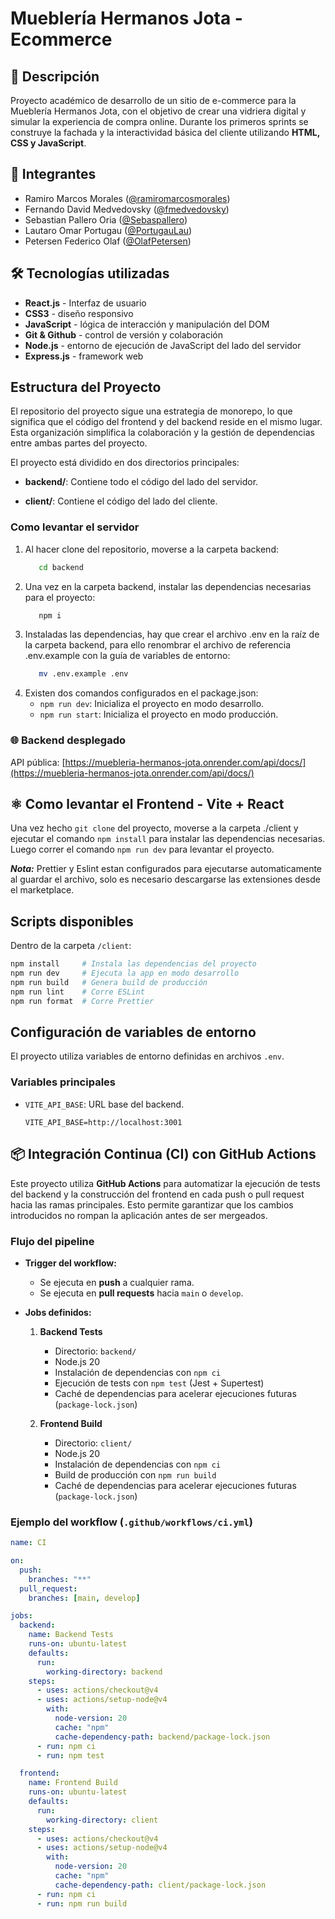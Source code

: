 # Mueblería Hermanos Jota - Ecommerce

## 📌 Descripción

Proyecto académico de desarrollo de un sitio de e-commerce para la Mueblería Hermanos Jota, con el objetivo de crear una vidriera digital y simular la experiencia de compra online. Durante los primeros sprints se construye la fachada y la interactividad básica del cliente utilizando **HTML, CSS y JavaScript**.

## 👥 Integrantes

- Ramiro Marcos Morales ([@ramiromarcosmorales](https://github.com/ramiromarcosmorales))
- Fernando David Medvedovsky ([@fmedvedovsky](https://github.com/fmedvedovsky))
- Sebastian Pallero Oria ([@Sebaspallero](https://github.com/Sebaspallero))
- Lautaro Omar Portugau ([@PortugauLau](https://github.com/PortugauLau))
- Petersen Federico Olaf ([@OlafPetersen](https://github.com/OlafPetersen))

## 🛠️ Tecnologías utilizadas

- **React.js** - Interfaz de usuario
- **CSS3** - diseño responsivo
- **JavaScript** - lógica de interacción y manipulación del DOM
- **Git & Github** - control de versión y colaboración
- **Node.js** - entorno de ejecución de JavaScript del lado del servidor
- **Express.js** - framework web

## Estructura del Proyecto

El repositorio del proyecto sigue una estrategia de monorepo, lo que significa que el código del frontend y del backend reside en el mismo lugar. Esta organización simplifica la colaboración y la gestión de dependencias entre ambas partes del proyecto.

El proyecto está dividido en dos directorios principales:

- **backend/**: Contiene todo el código del lado del servidor.

- **client/**: Contiene el código del lado del cliente.

### Como levantar el servidor

1. Al hacer clone del repositorio, moverse a la carpeta backend:
   ```sh
      cd backend
   ```
2. Una vez en la carpeta backend, instalar las dependencias necesarias para el proyecto:
   ```sh
      npm i
   ```
3. Instaladas las dependencias, hay que crear el archivo .env en la raíz de la carpeta backend, para ello renombrar el archivo de referencia .env.example con la guía de variables de entorno:
   ```sh
      mv .env.example .env
   ```
4. Existen dos comandos configurados en el package.json:
   - `npm run dev`: Inicializa el proyecto en modo desarrollo.
   - `npm run start`: Inicializa el proyecto en modo producción.

### 🌐 Backend desplegado

API pública: [https://muebleria-hermanos-jota.onrender.com/api/docs/](https://muebleria-hermanos-jota.onrender.com/api/docs/)

## ⚛️ Como levantar el Frontend - Vite + React

Una vez hecho `git clone` del proyecto, moverse a la carpeta ./client y ejecutar el comando `npm install` para instalar las dependencias necesarias. Luego correr el comando `npm run dev` para levantar el proyecto.

**_Nota:_** Prettier y Eslint estan configurados para ejecutarse automaticamente al guardar el archivo, solo es necesario descargarse las extensiones desde el marketplace.

## Scripts disponibles

Dentro de la carpeta `/client`:

```bash
npm install     # Instala las dependencias del proyecto
npm run dev     # Ejecuta la app en modo desarrollo
npm run build   # Genera build de producción
npm run lint    # Corre ESLint
npm run format  # Corre Prettier
```

## Configuración de variables de entorno

El proyecto utiliza variables de entorno definidas en archivos `.env`.

### Variables principales

- `VITE_API_BASE`: URL base del backend.

  ```env
  VITE_API_BASE=http://localhost:3001
  ```

## 📦 Integración Continua (CI) con GitHub Actions

Este proyecto utiliza **GitHub Actions** para automatizar la ejecución de tests del backend y la construcción del frontend en cada push o pull request hacia las ramas principales. Esto permite garantizar que los cambios introducidos no rompan la aplicación antes de ser mergeados.

### Flujo del pipeline

- **Trigger del workflow:**

  - Se ejecuta en **push** a cualquier rama.
  - Se ejecuta en **pull requests** hacia `main` o `develop`.

- **Jobs definidos:**

  1. **Backend Tests**

     - Directorio: `backend/`
     - Node.js 20
     - Instalación de dependencias con `npm ci`
     - Ejecución de tests con `npm test` (Jest + Supertest)
     - Caché de dependencias para acelerar ejecuciones futuras (`package-lock.json`)

  2. **Frontend Build**
     - Directorio: `client/`
     - Node.js 20
     - Instalación de dependencias con `npm ci`
     - Build de producción con `npm run build`
     - Caché de dependencias para acelerar ejecuciones futuras (`package-lock.json`)

### Ejemplo del workflow (`.github/workflows/ci.yml`)

```yaml
name: CI

on:
  push:
    branches: "**"
  pull_request:
    branches: [main, develop]

jobs:
  backend:
    name: Backend Tests
    runs-on: ubuntu-latest
    defaults:
      run:
        working-directory: backend
    steps:
      - uses: actions/checkout@v4
      - uses: actions/setup-node@v4
        with:
          node-version: 20
          cache: "npm"
          cache-dependency-path: backend/package-lock.json
      - run: npm ci
      - run: npm test

  frontend:
    name: Frontend Build
    runs-on: ubuntu-latest
    defaults:
      run:
        working-directory: client
    steps:
      - uses: actions/checkout@v4
      - uses: actions/setup-node@v4
        with:
          node-version: 20
          cache: "npm"
          cache-dependency-path: client/package-lock.json
      - run: npm ci
      - run: npm run build
```
